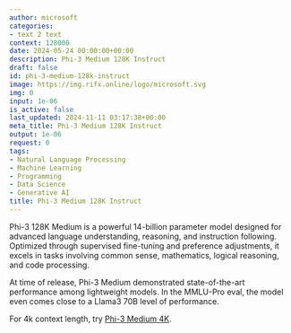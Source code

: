 ```yaml
---
author: microsoft
categories:
- text 2 text
context: 128000
date: 2024-05-24 00:00:00+00:00
description: Phi-3 Medium 128K Instruct
draft: false
id: phi-3-medium-128k-instruct
image: https://img.rifx.online/logo/microsoft.svg
img: 0
input: 1e-06
is_active: false
last_updated: 2024-11-11 03:17:38+00:00
meta_title: Phi-3 Medium 128K Instruct
output: 1e-06
request: 0
tags:
- Natural Language Processing
- Machine Learning
- Programming
- Data Science
- Generative AI
title: Phi-3 Medium 128K Instruct
---
```







Phi-3 128K Medium is a powerful 14-billion parameter model designed for advanced language understanding, reasoning, and instruction following. Optimized through supervised fine-tuning and preference adjustments, it excels in tasks involving common sense, mathematics, logical reasoning, and code processing.

At time of release, Phi-3 Medium demonstrated state-of-the-art performance among lightweight models. In the MMLU-Pro eval, the model even comes close to a Llama3 70B level of performance.

For 4k context length, try [Phi-3 Medium 4K](/microsoft/phi-3-medium-4k-instruct).

